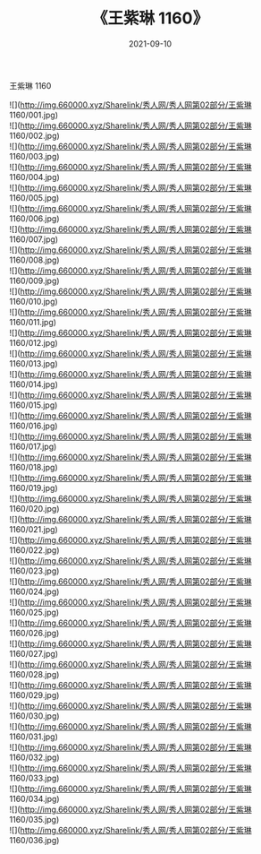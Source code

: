 ﻿---
layout: post
title:  《王紫琳 1160》
date:   2021-09-10
img: http://img.660000.xyz/Sharelink/秀人网/秀人网第02部分/王紫琳 1160/000.jpg
categories: [美女, 清纯, 唯美]
---

王紫琳 1160

  ![](http://img.660000.xyz/Sharelink/秀人网/秀人网第02部分/王紫琳 1160/001.jpg) <br> ![](http://img.660000.xyz/Sharelink/秀人网/秀人网第02部分/王紫琳 1160/002.jpg) <br> ![](http://img.660000.xyz/Sharelink/秀人网/秀人网第02部分/王紫琳 1160/003.jpg) <br> ![](http://img.660000.xyz/Sharelink/秀人网/秀人网第02部分/王紫琳 1160/004.jpg) <br> ![](http://img.660000.xyz/Sharelink/秀人网/秀人网第02部分/王紫琳 1160/005.jpg) <br> ![](http://img.660000.xyz/Sharelink/秀人网/秀人网第02部分/王紫琳 1160/006.jpg) <br> ![](http://img.660000.xyz/Sharelink/秀人网/秀人网第02部分/王紫琳 1160/007.jpg) <br> ![](http://img.660000.xyz/Sharelink/秀人网/秀人网第02部分/王紫琳 1160/008.jpg) <br> ![](http://img.660000.xyz/Sharelink/秀人网/秀人网第02部分/王紫琳 1160/009.jpg) <br> ![](http://img.660000.xyz/Sharelink/秀人网/秀人网第02部分/王紫琳 1160/010.jpg) <br> ![](http://img.660000.xyz/Sharelink/秀人网/秀人网第02部分/王紫琳 1160/011.jpg) <br> ![](http://img.660000.xyz/Sharelink/秀人网/秀人网第02部分/王紫琳 1160/012.jpg) <br> ![](http://img.660000.xyz/Sharelink/秀人网/秀人网第02部分/王紫琳 1160/013.jpg) <br> ![](http://img.660000.xyz/Sharelink/秀人网/秀人网第02部分/王紫琳 1160/014.jpg) <br> ![](http://img.660000.xyz/Sharelink/秀人网/秀人网第02部分/王紫琳 1160/015.jpg) <br> ![](http://img.660000.xyz/Sharelink/秀人网/秀人网第02部分/王紫琳 1160/016.jpg) <br> ![](http://img.660000.xyz/Sharelink/秀人网/秀人网第02部分/王紫琳 1160/017.jpg) <br> ![](http://img.660000.xyz/Sharelink/秀人网/秀人网第02部分/王紫琳 1160/018.jpg) <br> ![](http://img.660000.xyz/Sharelink/秀人网/秀人网第02部分/王紫琳 1160/019.jpg) <br> ![](http://img.660000.xyz/Sharelink/秀人网/秀人网第02部分/王紫琳 1160/020.jpg) <br> ![](http://img.660000.xyz/Sharelink/秀人网/秀人网第02部分/王紫琳 1160/021.jpg) <br> ![](http://img.660000.xyz/Sharelink/秀人网/秀人网第02部分/王紫琳 1160/022.jpg) <br> ![](http://img.660000.xyz/Sharelink/秀人网/秀人网第02部分/王紫琳 1160/023.jpg) <br> ![](http://img.660000.xyz/Sharelink/秀人网/秀人网第02部分/王紫琳 1160/024.jpg) <br> ![](http://img.660000.xyz/Sharelink/秀人网/秀人网第02部分/王紫琳 1160/025.jpg) <br> ![](http://img.660000.xyz/Sharelink/秀人网/秀人网第02部分/王紫琳 1160/026.jpg) <br> ![](http://img.660000.xyz/Sharelink/秀人网/秀人网第02部分/王紫琳 1160/027.jpg) <br> ![](http://img.660000.xyz/Sharelink/秀人网/秀人网第02部分/王紫琳 1160/028.jpg) <br> ![](http://img.660000.xyz/Sharelink/秀人网/秀人网第02部分/王紫琳 1160/029.jpg) <br> ![](http://img.660000.xyz/Sharelink/秀人网/秀人网第02部分/王紫琳 1160/030.jpg) <br> ![](http://img.660000.xyz/Sharelink/秀人网/秀人网第02部分/王紫琳 1160/031.jpg) <br> ![](http://img.660000.xyz/Sharelink/秀人网/秀人网第02部分/王紫琳 1160/032.jpg) <br> ![](http://img.660000.xyz/Sharelink/秀人网/秀人网第02部分/王紫琳 1160/033.jpg) <br> ![](http://img.660000.xyz/Sharelink/秀人网/秀人网第02部分/王紫琳 1160/034.jpg) <br> ![](http://img.660000.xyz/Sharelink/秀人网/秀人网第02部分/王紫琳 1160/035.jpg) <br> ![](http://img.660000.xyz/Sharelink/秀人网/秀人网第02部分/王紫琳 1160/036.jpg) <br>